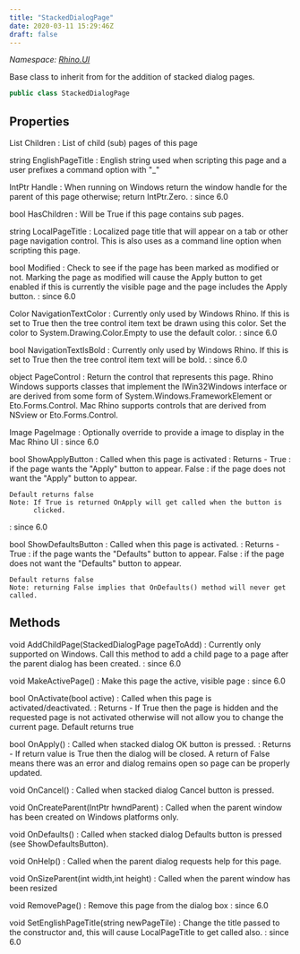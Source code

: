 ```yaml
---
title: "StackedDialogPage"
date: 2020-03-11 15:29:46Z
draft: false
---
```


*Namespace: [Rhino.UI](../)*

Base class to inherit from for the addition of stacked dialog pages.
```cs
public class StackedDialogPage
```
## Properties

List<StackedDialogPage> Children
: List of child (sub) pages of this page

string EnglishPageTitle
: English string used when scripting this page and a user prefixes a
     command option with "_"

IntPtr Handle
: When running on Windows return the window handle for the parent of this
     page otherwise; return IntPtr.Zero.
: since 6.0

bool HasChildren
: Will be True if this page contains sub pages.

string LocalPageTitle
: Localized page title that will appear on a tab or other page navigation
     control.  This is also uses as a command line option when scripting
     this page.

bool Modified
: Check to see if the page has been marked as modified or not.  Marking
     the page as modified will cause the Apply button to get enabled if this
     is currently the visible page and the page includes the Apply button.
: since 6.0

Color NavigationTextColor
: Currently only used by Windows Rhino.  If this is set to True then the
     tree control item text be drawn using this color.  Set the color to
     System.Drawing.Color.Empty to use the default color.
: since 6.0

bool NavigationTextIsBold
: Currently only used by Windows Rhino.  If this is set to True then the
     tree control item text will be bold.
: since 6.0

object PageControl
: Return the control that represents this page. Rhino Windows supports
     classes that implement the IWin32Windows interface or are derived from
     some form of System.Windows.FrameworkElement or Eto.Forms.Control.  Mac
     Rhino supports controls that are derived from NSview or
     Eto.Forms.Control.

Image PageImage
: Optionally override to provide a image to display in 
     the Mac Rhino UI
: since 6.0

bool ShowApplyButton
: Called when this page is activated
: Returns - True  : if the page wants the "Apply" button to appear.
    False : if the page does not want the "Apply" button to appear.
    
    Default returns false
    Note: If True is returned OnApply will get called when the button is
          clicked.
: since 6.0

bool ShowDefaultsButton
: Called when this page is activated.
: Returns - True  : if the page wants the "Defaults" button to appear.
    False : if the page does not want the "Defaults" button to appear.
    
    Default returns false
    Note: returning False implies that OnDefaults() method will never get called.
## Methods

void AddChildPage(StackedDialogPage pageToAdd)
: Currently only supported on Windows.  Call this method to add a child
     page to a page after the parent dialog has been created.
: since 6.0

void MakeActivePage()
: Make this page the active, visible page
: since 6.0

bool OnActivate(bool active)
: Called when this page is activated/deactivated.
: Returns - If True then the page is hidden and the requested page is not
    activated otherwise will not allow you to change the current page.
    Default returns true

bool OnApply()
: Called when stacked dialog OK button is pressed.
: Returns - If return value is True then the dialog will be closed. A return of False means
     there was an error and dialog remains open so page can be properly updated.

void OnCancel()
: Called when stacked dialog Cancel button is pressed.

void OnCreateParent(IntPtr hwndParent)
: Called when the parent window has been created on Windows platforms
     only.

void OnDefaults()
: Called when stacked dialog Defaults button is pressed (see ShowDefaultsButton).

void OnHelp()
: Called when the parent dialog requests help for this page.

void OnSizeParent(int width,int height)
: Called when the parent window has been resized

void RemovePage()
: Remove this page from the dialog box
: since 6.0

void SetEnglishPageTitle(string newPageTile)
: Change the title passed to the constructor and, this will cause
     LocalPageTitle to get called also.
: since 6.0

